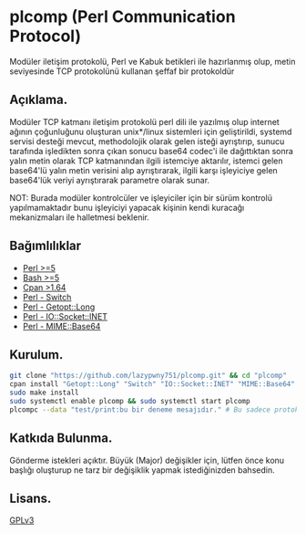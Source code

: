 # plcomp (Perl Communication Protocol)
Modüler iletişim protokolü, Perl ve Kabuk betikleri ile hazırlanmış olup, metin seviyesinde TCP protokolünü kullanan şeffaf bir protokoldür

## Açıklama.
Modüler TCP katmanı iletişim protokolü perl dili ile yazılmış olup internet ağının çoğunluğunu oluşturan unix*/linux sistemleri için geliştirildi, systemd servisi desteği mevcut, methodolojik olarak gelen isteği ayrıştırıp, sunucu tarafında işledikten sonra çıkan sonucu base64 codec'i ile dağıttıktan sonra yalın metin olarak TCP katmanından ilgili istemciye aktarılır, istemci gelen base64'lü yalın metin verisini alıp ayrıştırarak, ilgili karşı işleyiciye gelen base64'lük veriyi ayrıştırarak parametre olarak sunar.

NOT: Burada modüler kontrolcüler ve işleyiciler için bir sürüm kontrolü yapılmamaktadır bunu işleyiciyi yapacak kişinin kendi kuracağı mekanizmaları ile halletmesi beklenir. 

## Bağımlılıklar
- [Perl >=5]()
- [Bash >=5]()
- [Cpan >1.64]()
- [Perl - Switch]()
- [Perl - Getopt::Long]()
- [Perl - IO::Socket::INET]()
- [Perl - MIME::Base64]()

## Kurulum.
```bash
git clone "https://github.com/lazypwny751/plcomp.git" && cd "plcomp"
cpan install "Getopt::Long" "Switch" "IO::Socket::INET" "MIME::Base64"
sudo make install
sudo systemctl enable plcomp && sudo systemctl start plcomp 
plcompc --data "test/print:bu bir deneme mesajıdır." # Bu sadece protokolün başarıyla kurulduğunu gösteren bir test komutudur. Eğer bu komutun çıktısı "bu bir deneme mesajıdır." değil ise, konu başlığı açıp durumu bildirebilirsiniz.
```

## Katkıda Bulunma.
Gönderme istekleri açıktır. Büyük (Major) değişikler için, lütfen önce konu başlığı oluşturup ne tarz bir değişiklik yapmak istediğinizden bahsedin.

## Lisans.
[GPLv3](https://choosealicense.com/licenses/gpl-3.0/)
